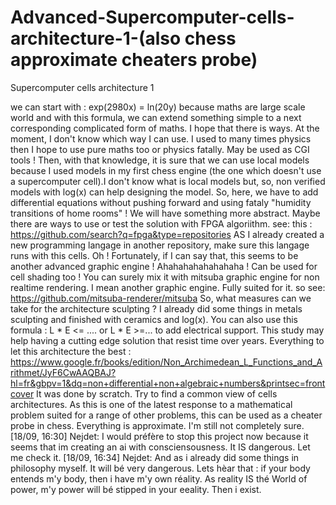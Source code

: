 # Advanced-Supercomputer-cells-architecture-1-(also chess approximate cheaters probe)
Supercomputer cells architecture 1

we can start with : exp(2980x) = ln(20y) because maths are large scale world and with this formula, we can extend something simple to a next corresponding complicated form of maths. I hope that there is ways. At the moment, I don't know which way I can use. I used to many times physics then I hope to use pure maths too or physics fatally. May be used as CGI tools ! Then, with that knowledge, it is sure that we can use local models because I used models in my first chess engine (the one which doesn't use a supercomputer cell).I don't know what is local models but, so, non verified models with log(x) can help designing the model. So, here, we have to add differential equations without pushing forward and using fataly "humidity transitions of home rooms" ! We will have something more abstract. 
Maybe there are ways to use or test the solution with FPGA algoriithm. see: this : https://github.com/search?q=fpga&type=repositories
AS I already created a new programming langage in another repository, make sure this langage runs with this cells. Oh ! Fortunately, if I can say that, this seems to be another advanced graphic engine ! Ahahahahahahahaha ! Can be used for cell shading too ! You can surely mix it with mitsuba graphic engine for non realtime rendering. I mean another graphic engine. Fully suited for it.
so see: https://github.com/mitsuba-renderer/mitsuba
So, what measures can we take for the architecture sculpting ? I already did some things in metals sculpting and finished with ceramics and log(x). You can also use this formula : L * E <= .... or L * E >=... to add electrical support.
This study may help having a cutting edge solution that resist time over years. Everything to let this architecture the best :
https://www.google.fr/books/edition/Non_Archimedean_L_Functions_and_Arithmet/JyF6CwAAQBAJ?hl=fr&gbpv=1&dq=non+differential+non+algebraic+numbers&printsec=frontcover
It was done by scratch. Try to find a common view of cells architectures.
As this is one of the latest response to a mathematical problem suited for a range of other problems, this can be used as a cheater probe in chess. Everything is approximate. I'm still not completely sure.
[18/09, 16:30] Nejdet: I would préfère to stop this project now because it seems that im creating an ai with consciensousness. It IS dangerous. Let me check it.
[18/09, 16:34] Nejdet: And as i already did some things in philosophy myself. It will bé very dangerous. Lets hèar that : if your body entends m'y body, then i have m'y own réality. As reality IS thé World of power,  m'y power will bé stipped in your eeality. Then i exist.
